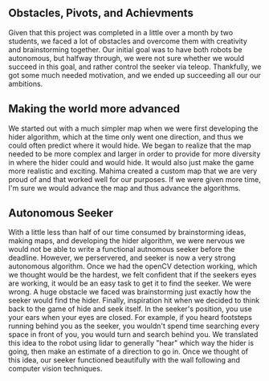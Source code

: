 ## Obstacles, Pivots, and Achievments 

Given that this project was completed in a little over a month by two students, we faced a lot of obstacles and overcome them with creativity and brainstorming together. Our initial goal was to have both robots be autonomous, but halfway through, we were not sure whether we would succeed in this goal, and rather control the seeker via teleop. Thankfully, we got some much needed motivation, and we ended up succeeding all our our ambitions. 

## Making the world more advanced
We started out with a much simpler map when we were first developing the hider algorithm, which at the time only went one direction, and thus we could often predict where it would hide. We began to realize that the map needed to be more complex and larger in order to provide for more diversity in where the hider could and would hide. It would also just make the game more realistic and exciting. Mahima created a custom map that we are very proud of and that worked well for our purposes. If we were given more time, I'm sure we would advance the map and thus advance the algorithms. 

## Autonomous Seeker
With a little less than half of our time consumed by brainstorming ideas, making maps, and developing the hider algorithm, we were nervous we would not be able to write a functional autnomous seeker before the deadline. However, we perservered, and seeker is now a very strong autonomous algorithm. Once we had the openCV detection working, which we thought would be the hardest, we felt confident that if the seekers eyes are working, it would be an easy task to get it to find the seeker. We were wrong. A huge obstacle we faced was brainstorming just exactly how the seeker would find the hider. Finally, inspiration hit when we decided to think back to the game of hide and seek itself. In the seeker's position, you use your ears when your eyes are closed. For example, if you heard footsteps running behind you as the seeker, you wouldn't spend time searching every space in front of you, you would turn and search behind you. We translated this idea to the robot using lidar to generally "hear" which way the hider is going, then make an estimate of a direction to go in. Once we thought of this idea, our seeker functioned beautifully with the wall following and computer vision techniques. 

